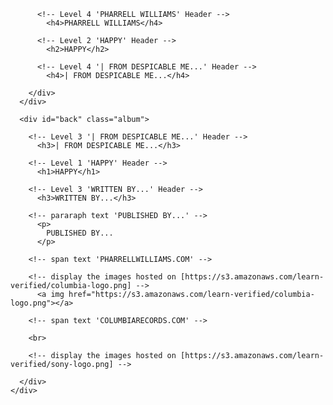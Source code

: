 <!doctype html>
<html lang="en">
  <head>
    <meta charset="UTF-8">
    <title>HTML Album Cover</title>
    <link rel="stylesheet" href="css/style.css">
  </head>
  <body>
    <div class="wrapper">
      <div id="front" class="album">
        <div id="title-box">

          <!-- Level 4 'PHARRELL WILLIAMS' Header -->
            <h4>PHARRELL WILLIAMS</h4>

          <!-- Level 2 'HAPPY' Header -->
            <h2>HAPPY</h2>

          <!-- Level 4 '| FROM DESPICABLE ME...' Header -->
            <h4>| FROM DESPICABLE ME...</h4>

        </div>
      </div>

      <div id="back" class="album">

        <!-- Level 3 '| FROM DESPICABLE ME...' Header -->
          <h3>| FROM DESPICABLE ME...</h3>

        <!-- Level 1 'HAPPY' Header -->
          <h1>HAPPY</h1>

        <!-- Level 3 'WRITTEN BY...' Header -->
          <h3>WRITTEN BY...</h3>

        <!-- pararaph text 'PUBLISHED BY...' -->
          <p>
            PUBLISHED BY...
          </p>

        <!-- span text 'PHARRELLWILLIAMS.COM' -->

        <!-- display the images hosted on [https://s3.amazonaws.com/learn-verified/columbia-logo.png] -->
          <a img href="https://s3.amazonaws.com/learn-verified/columbia-logo.png"></a>

        <!-- span text 'COLUMBIARECORDS.COM' -->

        <br>

        <!-- display the images hosted on [https://s3.amazonaws.com/learn-verified/sony-logo.png] -->

      </div>
    </div>
  </body>
</html>

